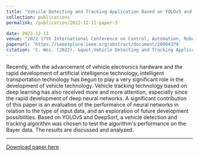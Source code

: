 ```yaml
---
title: "Vehicle Detecting and Tracking Application Based on YOLOv5 and DeepSort for Bayer Data"
collection: publications
permalink: /publication/2022-12-11-paper-3

date: 2022-12-11
venue: "2022 17th International Conference on Control, Automation, Robotics and Vision (ICARCV), Singapore"
paperurl: 'https://ieeexplore.ieee.org/abstract/document/10004379'
citation: 'C. Wei. (2022). &quot;Vehicle Detecting and Tracking Application Based on YOLOv5 and DeepSort for Bayer Data.&quot; <i>2022 17th International Conference on Control, Automation, Robotics and Vision (ICARCV), Singapore, Singapore</i>. pp. 843-849.'
---
```

Recently, with the advancement of vehicle electronics hardware and the rapid development of artificial intelligence technology, intelligent transportation technology has begun to play a very significant role in the development of vehicle technology. Vehicle tracking technology based on deep learning has also received more and more attention, especially since the rapid development of deep neural networks. A significant contribution of this paper is an evaluation of the performance of neural networks in relation to the type of input data, and an exploration of future development possibilities. Based on YOLOv5 and DeepSort, a vehicle detection and tracking algorithm was chosen to test the algorithm's performance on the Bayer data. The results are discussed and analyzed.

---
[Download paper here](http://ChuhengWei.github.io/files/paper3.pdf)
